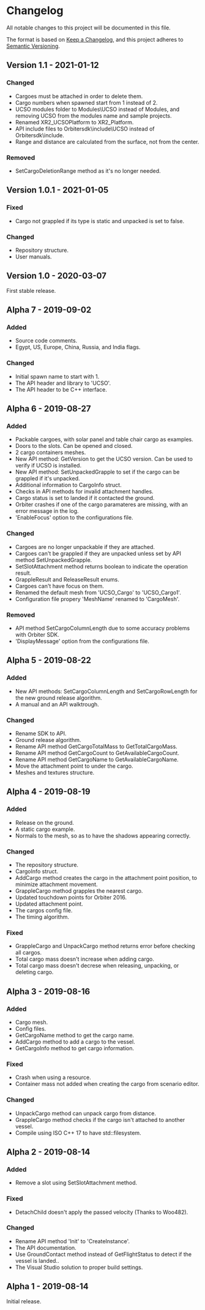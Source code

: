 # Changelog
All notable changes to this project will be documented in this file.

The format is based on [Keep a Changelog](https://keepachangelog.com/en/1.0.0/),
and this project adheres to [Semantic Versioning](https://semver.org/spec/v2.0.0.html).

## Version 1.1 - 2021-01-12
### Changed
- Cargoes must be attached in order to delete them.
- Cargo numbers when spawned start from 1 instead of 2.
- UCSO modules folder to Modules\UCSO instead of Modules, and removing UCSO from the modules name and sample projects.
- Renamed XR2_UCSOPlatform to XR2_Platform.
- API include files to Orbitersdk\include\UCSO instead of Orbitersdk\include.
- Range and distance are calculated from the surface, not from the center.
### Removed
- SetCargoDeletionRange method as it's no longer needed.

## Version 1.0.1 - 2021-01-05
### Fixed
- Cargo not grappled if its type is static and unpacked is set to false.
### Changed
- Repository structure.
- User manuals.

## Version 1.0 - 2020-03-07
First stable release.

## Alpha 7 - 2019-09-02
### Added
- Source code comments.
- Egypt, US, Europe, China, Russia, and India flags.
### Changed
- Initial spawn name to start with 1.
- The API header and library to 'UCSO'.
- The API header to be C++ interface.

## Alpha 6 - 2019-08-27
### Added
- Packable cargoes, with solar panel and table chair cargo as examples.
- Doors to the slots. Can be opened and closed.
- 2 cargo containers meshes.
- New API method: GetVersion to get the UCSO version. Can be used to verify if UCSO is installed.
- New API method: SetUnpackedGrapple to set if the cargo can be grappled if it's unpacked.
- Additional information to CargoInfo struct.
- Checks in API methods for invalid attachment handles.
- Cargo status is set to landed if it contacted the ground.
- Orbiter crashes if one of the cargo paramateres are missing, with an error message in the log.
- 'EnableFocus' option to the configurations file.
### Changed
- Cargoes are no longer unpackable if they are attached.
- Cargoes can't be grappled if they are unpacked unless set by API method SetUnpackedGrapple.
- SetSlotAttachment method returns boolean to indicate the operation result.
- GrappleResult and ReleaseResult enums.
- Cargoes can't have focus on them.
- Renamed the default mesh from 'UCSO_Cargo' to 'UCSO_Cargo1'.
- Configuration file propery 'MeshName' renamed to 'CargoMesh'.
### Removed
- API method SetCargoColumnLength due to some accuracy problems with Orbiter SDK.
- 'DisplayMessage' option from the configurations file.

## Alpha 5 - 2019-08-22
### Added
- New API methods: SetCargoColumnLength and SetCargoRowLength for the new ground release algorithm.
- A manual and an API walktrough.
### Changed
- Rename SDK to API.
- Ground release algorithm.
- Rename API method GetCargoTotalMass to GetTotalCargoMass.
- Rename API method GetCargoCount to GetAvailableCargoCount.
- Rename API method GetCargoName to GetAvailableCargoName.
- Move the attachment point to under the cargo.
- Meshes and textures structure.

## Alpha 4 - 2019-08-19
### Added
- Release on the ground.
- A static cargo example.
- Normals to the mesh, so as to have the shadows appearing correctly.
### Changed
- The repository structure.
- CargoInfo struct.
- AddCargo method creates the cargo in the attachment point position, to minimize attachment movement.
- GrappleCargo method grapples the nearest cargo.
- Updated touchdown points for Orbiter 2016.
- Updated attachment point.
- The cargos config file.
- The timing algorithm.
### Fixed
- GrappleCargo and UnpackCargo method returns error before checking all cargos.
- Total cargo mass doesn't increase when adding cargo.
- Total cargo mass doesn't decrese when releasing, unpacking, or deleting cargo.

## Alpha 3 - 2019-08-16
### Added
- Cargo mesh.
- Config files.
- GetCargoName method to get the cargo name.
- AddCargo method to add a cargo to the vessel.
- GetCargoInfo method to get cargo information.
### Fixed
- Crash when using a resource.
- Container mass not added when creating the cargo from scenario editor.
### Changed
- UnpackCargo method can unpack cargo from distance.
- GrappleCargo method checks if the cargo isn't attached to another vessel.
- Compile using ISO C++ 17 to have std::filesystem.

## Alpha 2 - 2019-08-14
### Added
- Remove a slot using SetSlotAttachment method.
### Fixed
- DetachChild doesn't apply the passed velocity (Thanks to Woo482).
### Changed
- Rename API method 'Init' to 'CreateInstance'.
- The API documentation.
- Use GroundContact method instead of GetFlightStatus to detect if the vessel is landed..
- The Visual Studio solution to proper build settings.

## Alpha 1 - 2019-08-14
Initial release.
